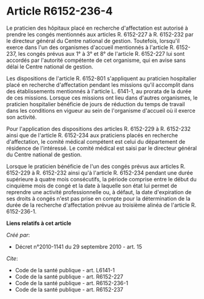 # Article R6152-236-4

Le praticien des hôpitaux placé en recherche d'affectation est autorisé à prendre les congés mentionnés aux articles R.
6152-227 à R. 6152-232 par le directeur général du Centre national de gestion. Toutefois, lorsqu'il exerce dans l'un des
organismes d'accueil mentionnés à l'article R. 6152-237, les congés prévus aux 1° à 3° et 8° de l'article R. 6152-227 lui
sont accordés par l'autorité compétente de cet organisme, qui en avise sans délai le Centre national de gestion. 

Les dispositions de l'article R. 6152-801 s'appliquent au praticien hospitalier placé en recherche d'affectation pendant les
missions qu'il accomplit dans des établissements mentionnés à l'article L. 6141-1, au prorata de la durée de ces missions.
Lorsque ces missions ont lieu dans d'autres organismes, le praticien hospitalier bénéficie de jours de réduction du temps de
travail dans les conditions en vigueur au sein de l'organisme d'accueil où il exerce son activité. 

Pour l'application des dispositions des articles R. 6152-229 à R. 6152-232 ainsi que de l'article R. 6152-234 aux praticiens
placés en recherche d'affectation, le comité médical compétent est celui du département de résidence de l'intéressé. Le
comité médical est saisi par le directeur général du Centre national de gestion. 

Lorsque le praticien bénéficie de l'un des congés prévus aux articles R. 6152-229 à R. 6152-232 ainsi qu'à l'article R.
6152-234 pendant une durée supérieure à quatre mois consécutifs, la période comprise entre le début du cinquième mois de
congé et la date à laquelle son état lui permet de reprendre une activité professionnelle ou, à défaut, la date d'expiration
de ses droits à congés n'est pas prise en compte pour la détermination de la durée de la recherche d'affectation prévue au
troisième alinéa de l'article R. 6152-236-1.

**Liens relatifs à cet article**

_Créé par_:

  - Décret n°2010-1141 du 29 septembre 2010 - art. 15

_Cite_:

  - Code de la santé publique - art. L6141-1
  - Code de la santé publique - art. R6152-227
  - Code de la santé publique - art. R6152-236-1
  - Code de la santé publique - art. R6152-237
